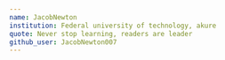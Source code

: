 ```yaml
---
name: JacobNewton 
institution: Federal university of technology, akure 
quote: Never stop learning, readers are leader
github_user: JacobNewton007
---
```

